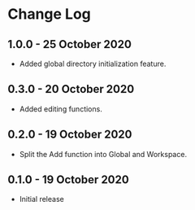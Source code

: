 # Change Log

## 1.0.0 - 25 October 2020
- Added global directory initialization feature.

## 0.3.0 - 20 October 2020
- Added editing functions.

## 0.2.0 - 19 October 2020
- Split the Add function into Global and Workspace.

## 0.1.0 - 19 October 2020
- Initial release